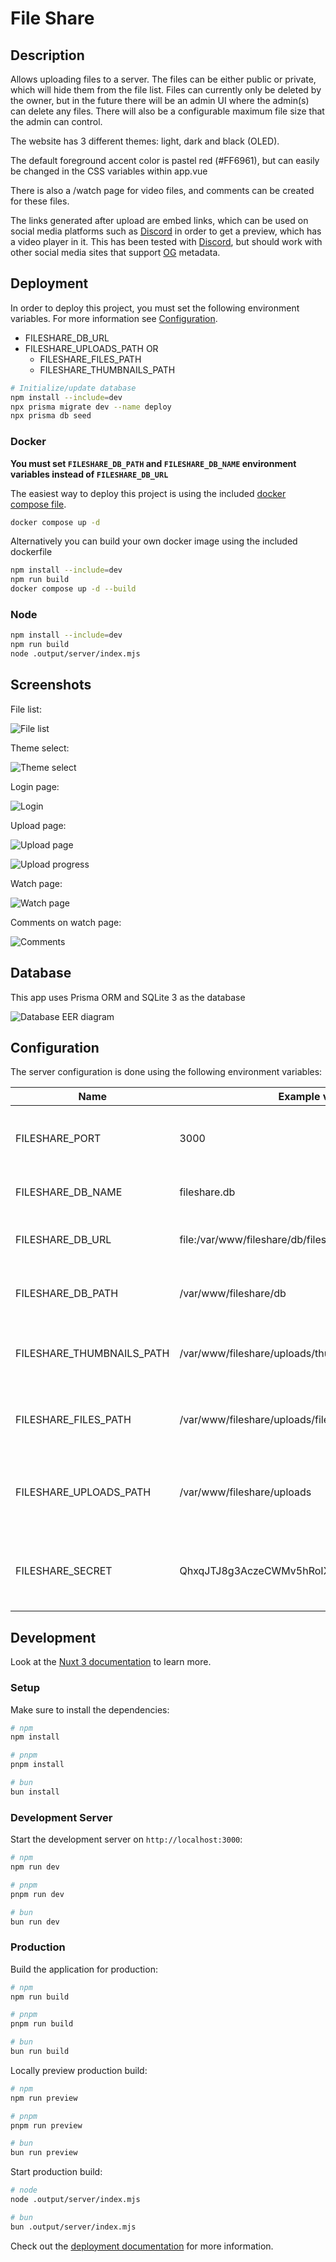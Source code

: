 # File Share

## Description

Allows uploading files to a server.
The files can be either public or private, which will hide them from the file list.
Files can currently only be deleted by the owner,
but in the future there will be an admin UI where the admin(s) can delete any files.
There will also be a configurable maximum file size that the admin can control.

The website has 3 different themes: light, dark and black (OLED).

The default foreground accent color is pastel red (#FF6961),
but can easily be changed in the CSS variables within app.vue

There is also a /watch page for video files, and comments can be created for these files.

The links generated after upload are embed links,
which can be used on social media platforms such as [Discord](https://discord.com/) in order to get a preview,
which has a video player in it. This has been tested with [Discord](https://discord.com/),
but should work with other social media sites that support [OG](https://ogp.me/) metadata.

## Deployment

In order to deploy this project, you must set the following environment variables.
For more information see [Configuration](#configuration).

- FILESHARE_DB_URL
- FILESHARE_UPLOADS_PATH OR
    - FILESHARE_FILES_PATH
    - FILESHARE_THUMBNAILS_PATH

```bash
# Initialize/update database
npm install --include=dev
npx prisma migrate dev --name deploy
npx prisma db seed
```

### Docker

**You must set `FILESHARE_DB_PATH` and `FILESHARE_DB_NAME` environment variables instead of `FILESHARE_DB_URL`**

The easiest way to deploy this project is using the included [docker compose file](./docker-compose.yml).

```bash
docker compose up -d
```

Alternatively you can build your own docker image using the included dockerfile

```bash
npm install --include=dev
npm run build
docker compose up -d --build
```

### Node

```bash
npm install --include=dev
npm run build
node .output/server/index.mjs
```

## Screenshots

File list:

![File list](./screenshots/file-list.png)

Theme select:

![Theme select](./screenshots/theme-select.png)

Login page:

![Login](./screenshots/authentication.png)

Upload page:

![Upload page](./screenshots/pre-upload.png)

![Upload progress](./screenshots/upload-progress.png)

Watch page:

![Watch page](./screenshots/watch-page.png)

Comments on watch page:

![Comments](./screenshots/comments.png)

## Database

This app uses Prisma ORM and SQLite 3 as the database

![Database EER diagram](db-diagram.svg)

## Configuration

The server configuration is done using the following environment variables:

| Name                      | Example value                                | Description                                              |
| ------------------------- | -------------------------------------------- | -------------------------------------------------------- |
| FILESHARE_PORT            | 3000                                         | The port that the application is hosted on               |
| FILESHARE_DB_NAME         | fileshare.db                                 | Filename of SQLite database                              |
| FILESHARE_DB_URL          | file:/var/www/fileshare/db/fileshare.db      | Absolute file URL to the SQLite file                     |
| FILESHARE_DB_PATH         | /var/www/fileshare/db                        | Absolute path to database directory                      |
| FILESHARE_THUMBNAILS_PATH | /var/www/fileshare/uploads/thumbnails        | Absolute path to uploaded thumbnails directory           |
| FILESHARE_FILES_PATH      | /var/www/fileshare/uploads/files             | Absolute path to uploaded files directory                |
| FILESHARE_UPLOADS_PATH    | /var/www/fileshare/uploads                   | Absolute path to uploaded files and thumbnails directory |
| FILESHARE_SECRET          | QhxqJTJ8g3AczeCWMv5hRoIXpuLvSXb+shzNqlw4xr0= | A long random value that is used to encrypt sessions     |

## Development

Look at the [Nuxt 3 documentation](https://nuxt.com/docs/getting-started/introduction) to learn more.

### Setup

Make sure to install the dependencies:

```bash
# npm
npm install

# pnpm
pnpm install

# bun
bun install
```

### Development Server

Start the development server on `http://localhost:3000`:

```bash
# npm
npm run dev

# pnpm
pnpm run dev

# bun
bun run dev
```

### Production

Build the application for production:

```bash
# npm
npm run build

# pnpm
pnpm run build

# bun
bun run build
```

Locally preview production build:

```bash
# npm
npm run preview

# pnpm
pnpm run preview

# bun
bun run preview
```

Start production build:

```bash
# node
node .output/server/index.mjs

# bun
bun .output/server/index.mjs
```

Check out the [deployment documentation](https://nuxt.com/docs/getting-started/deployment) for more information.
